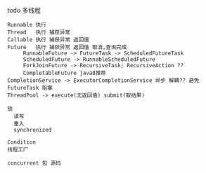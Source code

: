 todo 多线程 

    Runnable 执行
    Thread   执行 捕获异常
    Callable 执行 捕获异常 返回值
    Future   执行 捕获异常 返回值 取消,查询完成
         RunnableFuture -> FutureTask -> ScheduledFutureTask
         ScheduledFuture -> RunnableScheduledFuture
         ForkJoinFuture -> RecursiveTask; RecursiveAction ??
         CompletableFuture java8推荐
    CompletionService -> ExecutorCompletionService 异步 解耦?? 避免 FutureTask 阻塞
    ThreadPool -> execute(无返回值) submit(取结果)

    锁
      读写
      重入
      synchronized

    Condition
    线程工厂
    
    concurrent 包 源码
